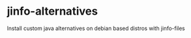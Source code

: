 jinfo-alternatives
==================

Install custom java alternatives on debian based distros with jinfo-files
